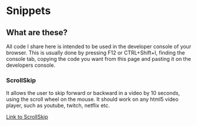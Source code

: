 # Snippets

## What are these?
All code I share here is intended to be used in the developer console of your browser. 
This is usually done by pressing F12 or CTRL+Shift+I, finding the console tab, copying the code you want from this page and pasting it on the developers console.


### ScrollSkip
It allows the user to skip forward or backward in a video by 10 seconds, using the scroll wheel on the mouse.
It should work on any html5 video player, such as youtube, twitch, netflix etc.

[Link to ScrollSkip](../master/scrollskip.js)
